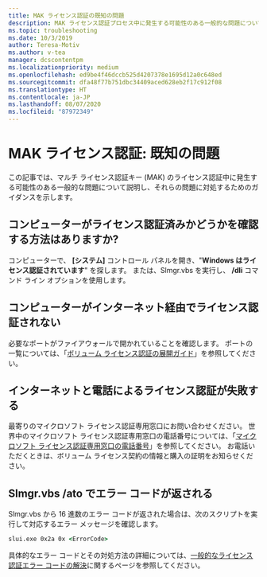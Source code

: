 ```yaml
---
title: MAK ライセンス認証の既知の問題
description: MAK ライセンス認証プロセス中に発生する可能性のある一般的な問題について説明し、解決策とガイダンスを示します。
ms.topic: troubleshooting
ms.date: 10/3/2019
author: Teresa-Motiv
ms.author: v-tea
manager: dcscontentpm
ms.localizationpriority: medium
ms.openlocfilehash: ed9be4f46dccb525d4207378e1695d12a0c648ed
ms.sourcegitcommit: dfa48f77b751dbc34409aced628eb2f17c912f08
ms.translationtype: HT
ms.contentlocale: ja-JP
ms.lasthandoff: 08/07/2020
ms.locfileid: "87972349"
---
```

# <a name="mak-activation-known-issues"></a>MAK ライセンス認証: 既知の問題

この記事では、マルチ ライセンス認証キー (MAK) のライセンス認証中に発生する可能性のある一般的な問題について説明し、それらの問題に対処するためのガイダンスを示します。

## <a name="how-can-i-tell-whether-my-computer-is-activated"></a>コンピューターがライセンス認証済みかどうかを確認する方法はありますか?

コンピューターで、 **[システム]** コントロール パネルを開き、"**Windows はライセンス認証されています**" を探します。 または、Slmgr.vbs を実行し、 **/dli** コマンド ライン オプションを使用します。

## <a name="the-computer-does-not-activate-over-the-internet"></a>コンピューターがインターネット経由でライセンス認証されない

必要なポートがファイアウォールで開かれていることを確認します。 ポートの一覧については、「[ボリューム ライセンス認証の展開ガイド](https://go.microsoft.com/fwlink/?linkid=150083)」を参照してください。

## <a name="internet-and-telephone-activation-fail"></a>インターネットと電話によるライセンス認証が失敗する

最寄りのマイクロソフト ライセンス認証専用窓口にお問い合わせください。 世界中のマイクロソフト ライセンス認証専用窓口の電話番号については、「[マイクロソフト ライセンス認証専用窓口の電話番号](https://www.microsoft.com/Licensing/existing-customer/activation-centers)」を参照してください。 お電話いただくときは、ボリューム ライセンス契約の情報と購入の証明をお知らせください。

## <a name="slmgrvbs-ato-returns-an-error-code"></a>Slmgr.vbs /ato でエラー コードが返される

Slmgr.vbs から 16 進数のエラー コードが返された場合は、次のスクリプトを実行して対応するエラー メッセージを確認します。

```cmd
slui.exe 0x2a 0x <ErrorCode>
```

具体的なエラー コードとその対処方法の詳細については、[一般的なライセンス認証エラー コードの解決](activation-error-codes.md)に関するページを参照してください。
